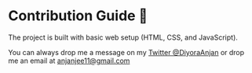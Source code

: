 # Contribution Guide 🌻

The project is built with basic web setup (HTML, CSS, and JavaScript).

 You can always drop me a message on my [Twitter @DiyoraAnjan](https://twitter.com/DiyoraAnjan) or drop me an email at anjanjee11@gmail.com
